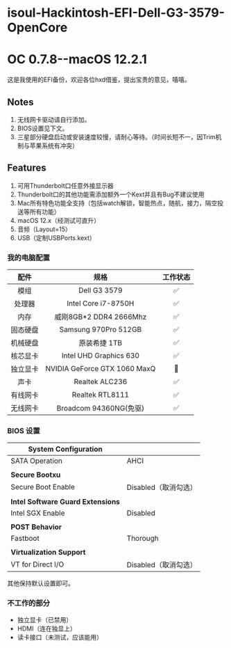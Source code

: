 # isoul-Hackintosh-EFI-Dell-G3-3579-OpenCore

# OC 0.7.8--macOS 12.2.1
这是我使用的EFI备份，欢迎各位hxd借鉴，提出宝贵的意见，嘻嘻。

## Notes
1. 无线网卡驱动请自行添加。
2. BIOS设置见下文。
3. 三星部分硬盘启动或安装速度较慢，请耐心等待。（时间长短不一，因Trim机制与苹果系统有冲突）

## Features
1. 可用Thunderbolt口任意外接显示器
2. Thunderbolt口的其他功能需添加额外一个Kext并且有Bug不建议使用
3. Mac所有特色功能全支持（包括watch解锁，智能热点，随航，接力，隔空投送等所有功能）
4. macOS 12.x（经测试可直升）
5. 音频（Layout=15）
6. USB（定制USBPorts.kext）


### 我的电脑配置

|   配件   |             规格              | 工作状态 |
| :------: | :---------------------------: | :------: |
|   模组   |         Dell G3 3579          |    ✅     |
|  处理器  | Intel Core i7-8750H |    ✅     |
|   内存   |    威刚8GB*2 DDR4 2666Mhz    |    ✅     |
| 固态硬盘 |   Samsung 970Pro 512GB   |    ✅     |
| 机械硬盘 |         原装希捷 1TB        |    ✅     |
| 核芯显卡 |    Intel UHD Graphics 630    |    ✅     |
| 独立显卡 |  NVIDIA GeForce GTX 1060 MaxQ  |    🚫     |
|   声卡   |        Realtek ALC236         |    ✅     |
| 有线网卡 |        Realtek RTL8111        |    ✅     |
| 无线网卡 |     Broadcom 94360NG(免驱)     |  ✅  |

### BIOS 设置

| **System Configuration** |      |
| --- | --- |
| SATA Operation       | AHCI |
|                      |      |
| **Secure Bootxu**   |      |
| Secure Boot Enable   | Disabled（取消勾选） |
|  |                    |
| **Intel Software Guard Extensions** |                    |
| Intel SGX Enable | Disabled           |
|  |                    |
| **POST Behavior** |                    |
| Fastboot | Thorough           |
|  |                    |
| **Virtualization Support** |                    |
| VT for Direct I/O | Disabled（取消勾选） |

其他保持默认设置即可。


### 不工作的部分

- 独立显卡（已禁用）
- HDMI（连在独显上）
- 读卡接口（未测试，应该能用）
